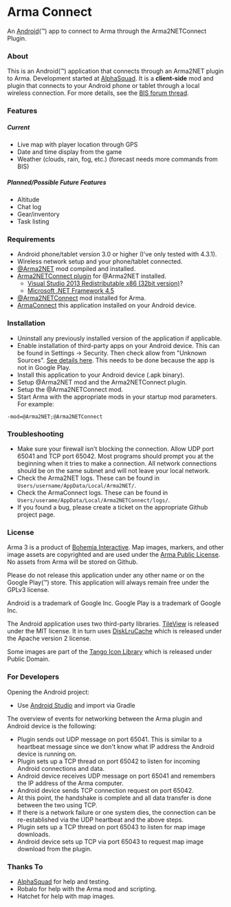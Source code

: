 Arma Connect
===========

An [Android](http://www.android.com/)(&trade;) app to connect to Arma through the Arma2NETConnect Plugin.


### About

This is an Android(&trade;) application that connects through an Arma2NET plugin to Arma.  Development started at [AlphaSquad](http://alphasquad.net/forum/viewtopic.php?f=71&t=3622).  It is a **client-side** mod and plugin
that connects to your Android phone or tablet through a local wireless connection.  For more details,
see the [BIS forum thread](http://forums.bistudio.com/showthread.php?183223).

### Features

##### Current
* Live map with player location through GPS
* Date and time display from the game
* Weather (clouds, rain, fog, etc.) (forecast needs more commands from BIS)

##### Planned/Possible Future Features
* Altitude
* Chat log
* Gear/inventory
* Task listing

### Requirements

* Android phone/tablet version 3.0 or higher (I've only tested with 4.3.1).
* Wireless network setup and your phone/tablet connected.
* [@Arma2NET](https://github.com/ScottNZ/Arma2NET) mod compiled and installed.
* [Arma2NETConnect plugin](https://github.com/firefly2442/Arma2NETConnectPlugin) for @Arma2NET installed.
  * [Visual Studio 2013 Redistributable x86 (32bit version)](http://www.microsoft.com/en-us/download/details.aspx?id=40784)?
  * [Microsoft .NET Framework 4.5](http://www.microsoft.com/en-us/download/details.aspx?id=30653)
* [@Arma2NETConnect](https://github.com/firefly2442/ArmaConnect-mod) mod installed for Arma.
* [ArmaConnect](https://github.com/firefly2442/ArmaConnect) this application installed on your Android device.

### Installation

* Uninstall any previously installed version of the application if applicable.
* Enable installation of third-party apps on your Android device.  This can be found in Settings -> Security.  Then check allow from "Unknown Sources".  [See details here](https://developer.android.com/distribute/tools/open-distribution.html).  This needs to be done because the app is not in Google Play.
* Install this application to your Android device (.apk binary).
* Setup @Arma2NET mod and the Arma2NETConnect plugin.
* Setup the @Arma2NETConnect mod.
* Start Arma with the appropriate mods in your startup mod parameters.  For example:
````
-mod=@Arma2NET;@Arma2NETConnect
````

### Troubleshooting

* Make sure your firewall isn't blocking the connection.  Allow UDP port 65041 and TCP port 65042. Most programs should prompt you at the beginning when it tries to make a connection. All network connections should be on the same subnet and will not leave your local network.
* Check the Arma2NET logs.  These can be found in `Users/username/AppData/Local/Arma2NET/`.
* Check the ArmaConnect logs.  These can be found in `Users/userame/AppData/Local/Arma2NETConnect/logs/`.
* If you found a bug, please create a ticket on the appropriate Github project page.

### License

Arma 3 is a product of [Bohemia Interactive](http://www.bistudio.com).  Map images, markers, and other image assets are copyrighted and are used under the [Arma Public License](http://www.bistudio.com/community/licenses/arma-public-license).  No assets from Arma will be stored on Github.

Please do not release this application under any other name or on the Google Play(&trade;) store.  This application will always remain free under the GPLv3 license.

Android is a trademark of Google Inc.  Google Play is a trademark of Google Inc.

The Android application uses two third-party libraries.  [TileView](https://github.com/moagrius/TileView) is released under the MIT license.  It in turn uses [DiskLruCache](https://github.com/JakeWharton/DiskLruCache) which is released under the Apache version 2 license.

Some images are part of the [Tango Icon Library](http://tango.freedesktop.org/Tango_Icon_Library) which is released under Public Domain.

### For Developers

Opening the Android project:

* Use [Android Studio](https://developer.android.com/studio/index.html) and import via Gradle

The overview of events for networking between the Arma plugin and Android device is the following:


* Plugin sends out UDP message on port 65041. This is similar to a heartbeat message since we don't know what IP address the Android device is running on.
* Plugin sets up a TCP thread on port 65042 to listen for incoming Android connections and data.
* Android device receives UDP message on port 65041 and remembers the IP address of the Arma computer.
* Android device sends TCP connection request on port 65042.
* At this point, the handshake is complete and all data transfer is done between the two using TCP.
* If there is a network failure or one system dies, the connection can be re-established via the UDP heartbeat and the above steps.
* Plugin sets up a TCP thread on port 65043 to listen for map image downloads.
* Android device sets up TCP via port 65043 to request map image download from the plugin.


### Thanks To

* [AlphaSquad](http://alphasquad.net) for help and testing.
* Robalo for help with the Arma mod and scripting.
* Hatchet for help with map images.
